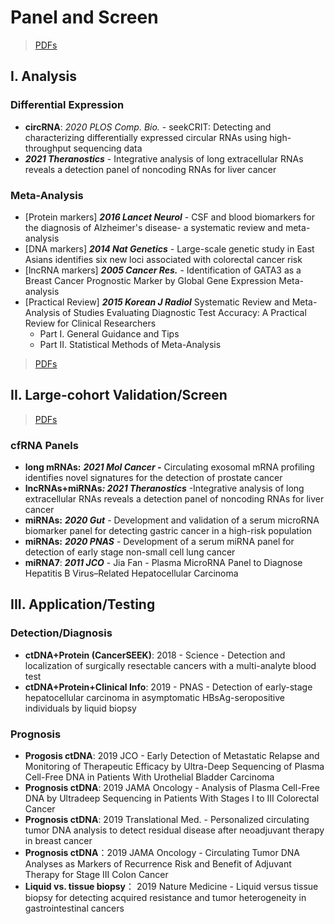 # Panel and Screen

> [PDFs](https://cloud.tsinghua.edu.cn/d/f72ee6992a1e4ec78044/?p=/Biomarker%20Panel&mode=list)

## I. Analysis

### **Differential Expression**

* **circRNA**: _2020 PLOS Comp. Bio._ - seekCRIT: Detecting and characterizing differentially expressed circular RNAs using high-throughput sequencing data
* _**2021 Theranostics**_ - Integrative analysis of long extracellular RNAs reveals a detection panel of noncoding RNAs for liver cancer

### **Meta-Analysis**

* \[Protein markers\] _**2016 Lancet Neurol**_ - CSF and blood biomarkers for the diagnosis of Alzheimer's disease- a systematic review and meta-analysis
* \[DNA markers\] _**2014 Nat Genetics**_ - Large-scale genetic study in East Asians identifies six new loci associated with colorectal cancer risk
* \[lncRNA markers\] _**2005 Cancer Res.**_ - Identification of GATA3 as a Breast Cancer Prognostic Marker by Global Gene Expression Meta-analysis
* \[Practical Review\] _**2015 Korean J Radiol**_ Systematic Review and Meta-Analysis of Studies Evaluating Diagnostic Test Accuracy: A Practical Review for Clinical Researchers
  * Part I. General Guidance and Tips
  * Part II. Statistical Methods of Meta-Analysis

> [PDFs](https://cloud.tsinghua.edu.cn/d/f72ee6992a1e4ec78044/?p=%2FBiomarker%20Panel%2FMeta-analysis&mode=list)

## II. Large-cohort Validation/Screen

> [PDFs](https://cloud.tsinghua.edu.cn/d/f72ee6992a1e4ec78044/?p=%2FBiomarker%20Panel%2FLarge-cohort%20Validation&mode=list)

### cfRNA Panels

* **long mRNAs:** _**2021 Mol Cancer -**_ Circulating exosomal mRNA profiling identifies novel signatures for the detection of prostate cancer
* **lncRNAs+miRNAs**_**: 2021 Theranostics**_ -Integrative analysis of long extracellular RNAs reveals a detection panel of noncoding RNAs for liver cancer
* **miRNAs:** _**2020 Gut**_ - Development and validation of a serum microRNA biomarker panel for detecting gastric cancer in a high-risk population
* **miRNAs:** _**2020 PNAS**_ - Development of a serum miRNA panel for detection of early stage non-small cell lung cancer
* **miRNA7**: _**2011 JCO**_ - Jia Fan - Plasma MicroRNA Panel to Diagnose Hepatitis B Virus–Related Hepatocellular Carcinoma

## III. Application/Testing

### Detection/Diagnosis

* **ctDNA+Protein \(CancerSEEK\)**: 2018 - Science - Detection and localization of surgically resectable cancers with a multi-analyte blood test
* **ctDNA+Protein+Clinical Info**: 2019 - PNAS - Detection of early-stage hepatocellular carcinoma in asymptomatic HBsAg-seropositive individuals by liquid biopsy

### Prognosis

* **Progosis ctDNA**: 2019 JCO - Early Detection of Metastatic Relapse and Monitoring of Therapeutic Efficacy by Ultra-Deep Sequencing of Plasma Cell-Free DNA in Patients With Urothelial Bladder Carcinoma
* **Prognosis ctDNA**: 2019 JAMA Oncology - Analysis of Plasma Cell-Free DNA by Ultradeep Sequencing in Patients With Stages I to III Colorectal Cancer
* **Prognosis ctDNA**: 2019 Translational Med. - Personalized circulating tumor DNA analysis to detect residual disease after neoadjuvant therapy in breast cancer
* **Prognosis ctDNA**：2019 JAMA Oncology - Circulating Tumor DNA Analyses as Markers of Recurrence Risk and Benefit of Adjuvant Therapy for Stage III Colon Cancer
* **Liquid vs. tissue biopsy**： 2019 Nature Medicine - Liquid versus tissue biopsy for detecting acquired resistance and tumor heterogeneity in gastrointestinal cancers

